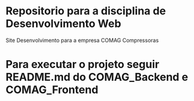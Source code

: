 # Repositorio para a disciplina de Desenvolvimento Web
Site Desenvolvimento para a empresa COMAG Compressoras

# Para executar o projeto seguir README.md do COMAG_Backend e COMAG_Frontend
